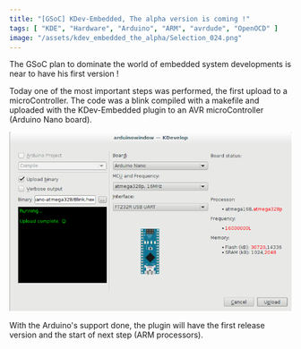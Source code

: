 ```yaml
---
title: "[GSoC] KDev-Embedded, The alpha version is coming !"
tags: [ "KDE", "Hardware", "Arduino", "ARM", "avrdude", "OpenOCD" ]
image: "/assets/kdev_embedded_the_alpha/Selection_024.png"
---
```


The GSoC plan to dominate the world of embedded system developments is near to have his first version !

Today one of the most important steps was performed, the first upload to a microController. The code was a blink compiled with a makefile and uploaded with the KDev-Embedded plugin to an AVR microController (Arduino Nano board).

![upload](/assets/kdev_embedded_the_alpha/Selection_024.png)

With the Arduino's support done, the plugin will have the first release version and the start of next step (ARM processors).
